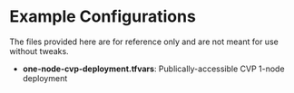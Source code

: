 # Example Configurations
The files provided here are for reference only and are not meant for use without tweaks.

- **one-node-cvp-deployment.tfvars**: Publically-accessible CVP 1-node deployment